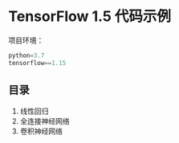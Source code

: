 # TensorFlow 1.5 代码示例

项目环境：
```python
python=3.7
tensorflow==1.15
```

## 目录
1. 线性回归
2. 全连接神经网络
3. 卷积神经网络
